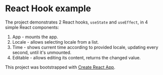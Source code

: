 # React Hook example

The project demonstrates 2 React hooks, `useState` and `useEffect`, in 4 simple React components:

1. App - mounts the app.
2. Locale - allows selecting locale from a list.
3. Time - shows current time according to provided locale, updating every second, until it's unmounted.
4. Editable - allows editing its content, returns the changed value.

This project was bootstrapped with [Create React App](https://github.com/facebook/create-react-app).